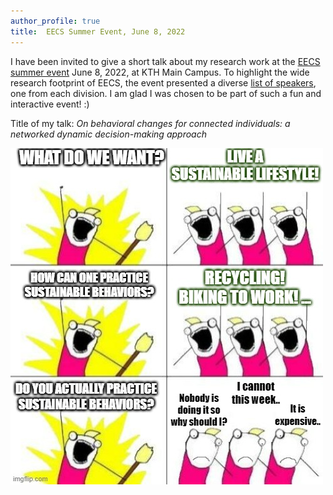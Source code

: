 ```yaml
---
author_profile: true
title:  EECS Summer Event, June 8, 2022
---
```



I have been invited to give a short talk about my research work at the [EECS summer event](https://www.kth.se/eecs-summerevent-2022) June 8, 2022, at KTH Main Campus.
To highlight the wide research footprint of EECS, the event presented a diverse [list of speakers](https://www.kth.se/eecs-summerevent-2022/standarddept/speakers-2022-1.1158933), one from each division. I am glad I was chosen to be part of such a fun and interactive event! :)


Title of my talk: *On behavioral changes for connected individuals: a networked dynamic decision-making approach*

![meme-environment](../assets/meme-environment.jpg)
